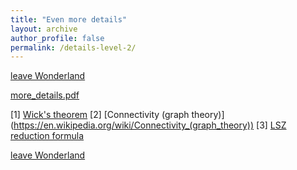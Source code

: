 ```yaml
---
title: "Even more details"
layout: archive
author_profile: false
permalink: /details-level-2/
---
```

[leave Wonderland](https://arkm97.github.io/covered-calls/volatility-model/)

[more_details.pdf](https://arkm97.github.io/covered-calls/files/four_pt_amplitude.pdf)

[1] [Wick's theorem](https://en.wikipedia.org/wiki/Wick%27s_theorem)
[2] [Connectivity (graph theory)] (https://en.wikipedia.org/wiki/Connectivity_(graph_theory))
[3] [LSZ reduction formula](https://en.wikipedia.org/wiki/LSZ_reduction_formula#The_reduction_formula_for_scalars)  
 
[leave Wonderland](https://arkm97.github.io/covered-calls/volatility-model/)

